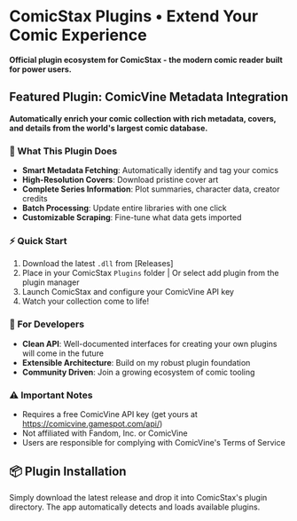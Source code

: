 # ComicStax Plugins • Extend Your Comic Experience

**Official plugin ecosystem for ComicStax - the modern comic reader built for power users.**

## Featured Plugin: ComicVine Metadata Integration

**Automatically enrich your comic collection with rich metadata, covers, and details from the world's largest comic database.**

### 🚀 What This Plugin Does
- **Smart Metadata Fetching**: Automatically identify and tag your comics
- **High-Resolution Covers**: Download pristine cover art
- **Complete Series Information**: Plot summaries, character data, creator credits
- **Batch Processing**: Update entire libraries with one click
- **Customizable Scraping**: Fine-tune what data gets imported

### ⚡ Quick Start
1. Download the latest `.dll` from [Releases]
2. Place in your ComicStax `Plugins` folder | Or select add plugin from the plugin manager
3. Launch ComicStax and configure your ComicVine API key
4. Watch your collection come to life!

### 🔧 For Developers
- **Clean API**: Well-documented interfaces for creating your own plugins will come in the future
- **Extensible Architecture**: Build on my robust plugin foundation
- **Community Driven**: Join a growing ecosystem of comic tooling

### ⚠️ Important Notes
- Requires a free ComicVine API key (get yours at https://comicvine.gamespot.com/api/)
- Not affiliated with Fandom, Inc. or ComicVine
- Users are responsible for complying with ComicVine's Terms of Service

## 📦 Plugin Installation
Simply download the latest release and drop it into ComicStax's plugin directory. The app automatically detects and loads available plugins. 
